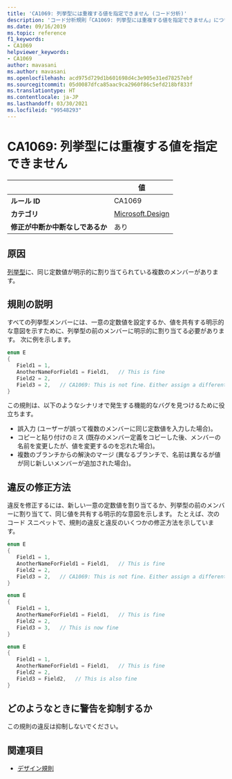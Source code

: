 ```yaml
---
title: 'CA1069: 列挙型には重複する値を指定できません (コード分析)'
description: 'コード分析規則「CA1069: 列挙型には重複する値を指定できません」について説明します'
ms.date: 09/16/2019
ms.topic: reference
f1_keywords:
- CA1069
helpviewer_keywords:
- CA1069
author: mavasani
ms.author: mavasani
ms.openlocfilehash: acd975d729d1b601698d4c3e905e31ed78257ebf
ms.sourcegitcommit: 05d0087dfca85aac9ca2960f86c5efd218bf833f
ms.translationtype: HT
ms.contentlocale: ja-JP
ms.lasthandoff: 03/30/2021
ms.locfileid: "99548293"
---
```

# <a name="ca1069-enums-should-not-have-duplicate-values"></a>CA1069: 列挙型には重複する値を指定できません

| | 値 |
|-|-|
| **ルール ID** |CA1069|
| **カテゴリ** |[Microsoft.Design](design-warnings.md)|
| **修正が中断か中断なしであるか** |あり|

## <a name="cause"></a>原因

[列挙型](../../../csharp/language-reference/builtin-types/enum.md)に、同じ定数値が明示的に割り当てられている複数のメンバーがあります。

## <a name="rule-description"></a>規則の説明

すべての列挙型メンバーには、一意の定数値を設定するか、値を共有する明示的な意図を示すために、列挙型の前のメンバーに明示的に割り当てる必要があります。 次に例を示します。

```csharp
enum E
{
   Field1 = 1,
   AnotherNameForField1 = Field1,   // This is fine
   Field2 = 2,
   Field3 = 2,   // CA1069: This is not fine. Either assign a different constant value or 'Field2' to indicate explicit intent of sharing value.
}
```

この規則は、以下のようなシナリオで発生する機能的なバグを見つけるために役立ちます。

- 誤入力 (ユーザーが誤って複数のメンバーに同じ定数値を入力した場合)。
- コピーと貼り付けのミス (既存のメンバー定義をコピーした後、メンバーの名前を変更したが、値を変更するのを忘れた場合)。
- 複数のブランチからの解決のマージ (異なるブランチで、名前は異なるが値が同じ新しいメンバーが追加された場合)。

## <a name="how-to-fix-violations"></a>違反の修正方法

違反を修正するには、新しい一意の定数値を割り当てるか、列挙型の前のメンバーに割り当てて、同じ値を共有する明示的な意図を示します。 たとえば、次のコード スニペットで、規則の違反と違反のいくつかの修正方法を示しています。

```csharp
enum E
{
   Field1 = 1,
   AnotherNameForField1 = Field1,   // This is fine
   Field2 = 2,
   Field3 = 2,   // CA1069: This is not fine. Either assign a different constant value or 'Field2' to indicate explicit intent of sharing value.
}
```

```csharp
enum E
{
   Field1 = 1,
   AnotherNameForField1 = Field1,   // This is fine
   Field2 = 2,
   Field3 = 3,   // This is now fine
}
```

```csharp
enum E
{
   Field1 = 1,
   AnotherNameForField1 = Field1,   // This is fine
   Field2 = 2,
   Field3 = Field2,   // This is also fine
}
```

## <a name="when-to-suppress-warnings"></a>どのようなときに警告を抑制するか

この規則の違反は抑制しないでください。

## <a name="see-also"></a>関連項目

- [デザイン規則](design-warnings.md)
